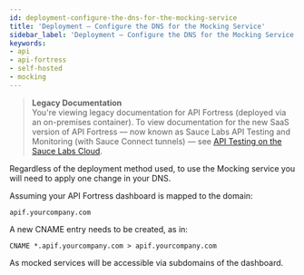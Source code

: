 ```yaml
---
id: deployment-configure-the-dns-for-the-mocking-service
title: 'Deployment – Configure the DNS for the Mocking Service'
sidebar_label: 'Deployment – Configure the DNS for the Mocking Service'
keywords:
- api
- api-fortress
- self-hosted
- mocking
---
```


<head>
  <meta name="robots" content="noindex" />
</head>

> **Legacy Documentation**<br/>You're viewing legacy documentation for API Fortress (deployed via an on-premises container). To view documentation for the new SaaS version of API Fortress &#8212; now known as Sauce Labs API Testing and Monitoring (with Sauce Connect tunnels) &#8212; see [API Testing on the Sauce Labs Cloud](/api-testing/).

Regardless of the deployment method used, to use the Mocking service you will need to apply one change in your DNS.

Assuming your API Fortress dashboard is mapped to the domain:

```
apif.yourcompany.com
```

A new CNAME entry needs to be created, as in:

```
CNAME *.apif.yourcompany.com > apif.yourcompany.com
```

As mocked services will be accessible via subdomains of the dashboard.
